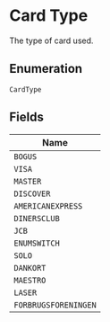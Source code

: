
# Card Type

The type of card used.

## Enumeration

`CardType`

## Fields

| Name |
|  --- |
| `BOGUS` |
| `VISA` |
| `MASTER` |
| `DISCOVER` |
| `AMERICANEXPRESS` |
| `DINERSCLUB` |
| `JCB` |
| `ENUMSWITCH` |
| `SOLO` |
| `DANKORT` |
| `MAESTRO` |
| `LASER` |
| `FORBRUGSFORENINGEN` |

